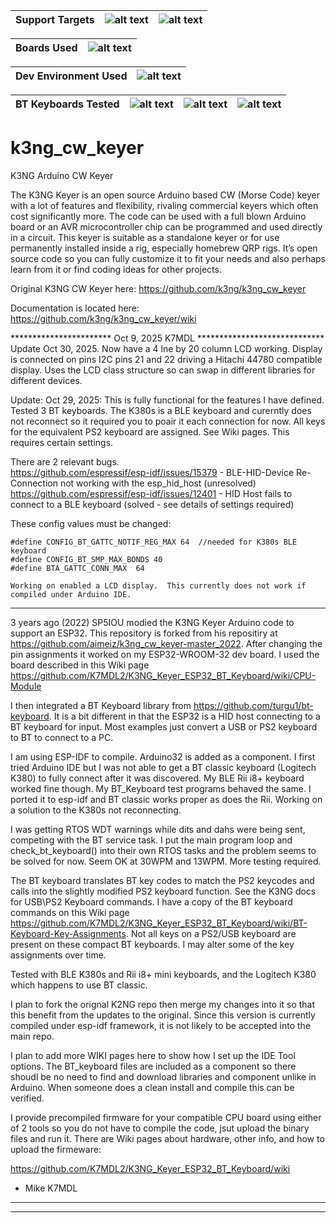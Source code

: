 | Support Targets | ![alt text][esp32] | ![alt text][Has_Precompiled_Firmware_Images] |
| --- | --- | --- |

| Boards Used | ![alt text][esp32-WROOM-32]|
| --- | --- |

| Dev Environment Used | ![alt text][ESP-IDF]|
| --- | --- |

| BT Keyboards Tested | ![alt text][K380]|![alt text][K380s]|![alt text][Rii_mini]|
| --- | --- | --- | --- |

[esp32]: https://img.shields.io/badge/ESP32-green "ESP32"
[esp32-WROOM-32]: https://img.shields.io/badge/ESP32--WROOM--32-orange "ESP32-WROOM-32"
[ESP-IDF]: https://img.shields.io/badge/ESP--IDF--v5.5-cyan "ESP-IDF v5.5"
[Has_Precompiled_Firmware_Images]: https://img.shields.io/badge/Has_Precompiled_Firmware_Images-purple "Precompiled_Images"
[K380]: https://img.shields.io/badge/K380-violet "K380"
[K380s]: https://img.shields.io/badge/K380s-violet "K380s"
[Rii_mini]: https://img.shields.io/badge/Rii_mini-violet "Rii i8+"


# k3ng_cw_keyer
K3NG Arduino CW Keyer

The K3NG Keyer is an open source Arduino based CW (Morse Code) keyer with a lot of features and flexibility, rivaling commercial keyers which often cost significantly more. The code can be used with a full blown Arduino board or an AVR microcontroller chip can be programmed and used directly in a circuit. This keyer is suitable as a standalone keyer or for use permanently installed inside a rig, especially homebrew QRP rigs. It’s open source code so you can fully customize it to fit your needs and also perhaps learn from it or find coding ideas for other projects.

Original K3NG CW Keyer here: https://github.com/k3ng/k3ng_cw_keyer

Documentation is located here: https://github.com/k3ng/k3ng_cw_keyer/wiki



***********************  Oct 9, 2025  K7MDL *****************************
Update Oct 30, 2025.  Now have a 4 lne by 20 column LCD working.  Display is connected on pins I2C pins 21 and 22 driving a Hitachi 44780 compatible display.  Uses the LCD class structure so can swap in different libraries for different devices.

Update: Oct 29, 2025:  This is fully functional for the features I have defined.  Tested 3 BT keyboards.  The K380s is a BLE keyboard and curerntly does not reconnect so it required you to poair it each connection for now.  All keys for the equivalent PS2 keyboard are assigned.    See Wiki pages.
This requires certain settings.

There are 2 relevant bugs.  
https://github.com/espressif/esp-idf/issues/15379  - BLE-HID-Device Re-Connection not working with the esp_hid_host (unresolved)
https://github.com/espressif/esp-idf/issues/12401  - HID Host fails to connect to a BLE keyboard (solved - see details of settings required)

These config values must be changed:
   
    #define CONFIG_BT_GATTC_NOTIF_REG_MAX 64  //needed for K380s BLE keyboard 
    #define CONFIG_BT_SMP_MAX_BONDS 40
    #define BTA_GATTC_CONN_MAX  64

    Working on enabled a LCD display.  This currently does not work if compiled under Arduino IDE.
*************************************************************************

3 years ago (2022) SP5IOU modied the K3NG Keyer Arduino code to support an ESP32.  This repository is forked from his repositiry at https://github.com/aimeiz/k3ng_cw_keyer-master_2022.  After changing the pin assignments it worked on my ESP32-WROOM-32 dev board.  I used the board described in this Wiki page https://github.com/K7MDL2/K3NG_Keyer_ESP32_BT_Keyboard/wiki/CPU-Module

I then integrated a BT Keyboard library from https://github.com/turgu1/bt-keyboard.  It is a bit different in that the ESP32 is a HID host connecting to a BT keyboard for input.  Most examples just convert a USB or PS2 keyboard to BT to connect to a PC.   

I am using ESP-IDF to compile.  Arduino32 is added as a component.  I first tried Arduino IDE but I was not able to get a BT classic keyboard (Logitech K380) to fully connect after it was discovered.  My BLE Rii i8+ keyboard worked fine though.  My BT_Keyboard test programs behaved the same.   I ported it to esp-idf and BT classic works proper as does the Rii.  Working on a solution to the K380s not reconnecting.

I was getting RTOS WDT warnings while dits and dahs were being sent, competing with the BT service task.   I put the main program loop and check_bt_keyboard() into their own RTOS tasks and the problem seems to be solved for now. Seem OK at 30WPM and 13WPM.  More testing required.

The BT keyboard translates BT key codes to match the PS2 keycodes and calls into the slightly modified PS2 keyboard function.  See the K3NG docs for USB\PS2 Keyboard commands. I have a copy of the BT keyboard commands on this Wiki page https://github.com/K7MDL2/K3NG_Keyer_ESP32_BT_Keyboard/wiki/BT-Keyboard-Key-Assignments.   Not all keys on a PS2/USB keyboard are present on these compact BT keyboards.   I may alter some of the key assignments over time.

Tested with BLE K380s and Rii i8+ mini keyboards, and the Logitech K380 which happens to use BT classic.

I plan to fork the orignal K2NG repo then merge my changes into it so that this benefit from the updates to the original.  Since this version is currently compiled under esp-idf framework, it is not likely to be accepted into the main repo.

I plan to add more WIKI pages here to show how I set up the IDE Tool options.  The BT_keyboard files are included as a component so there shoudl be no need to find and download libraries and component unlike in Arduino.  When someone does a clean install and compile this can be verified.

I provide precompiled firmware for your compatible CPU board using either of 2 tools so you do not have to compile the code, jsut upload the binary files and run it. There are Wiki pages about hardware, other info, and how to upload the firmeware:

https://github.com/K7MDL2/K3NG_Keyer_ESP32_BT_Keyboard/wiki

- Mike K7MDL

********************************
*****************************************
